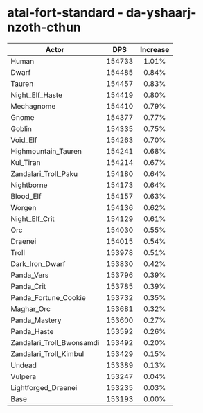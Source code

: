# atal-fort-standard - da-yshaarj-nzoth-cthun
| Actor | DPS | Increase |
|---|:---:|:---:|
|Human|154733|1.01%|
|Dwarf|154485|0.84%|
|Tauren|154457|0.83%|
|Night_Elf_Haste|154419|0.80%|
|Mechagnome|154410|0.79%|
|Gnome|154377|0.77%|
|Goblin|154335|0.75%|
|Void_Elf|154263|0.70%|
|Highmountain_Tauren|154241|0.68%|
|Kul_Tiran|154214|0.67%|
|Zandalari_Troll_Paku|154180|0.64%|
|Nightborne|154173|0.64%|
|Blood_Elf|154157|0.63%|
|Worgen|154136|0.62%|
|Night_Elf_Crit|154129|0.61%|
|Orc|154030|0.55%|
|Draenei|154015|0.54%|
|Troll|153978|0.51%|
|Dark_Iron_Dwarf|153830|0.42%|
|Panda_Vers|153796|0.39%|
|Panda_Crit|153785|0.39%|
|Panda_Fortune_Cookie|153732|0.35%|
|Maghar_Orc|153681|0.32%|
|Panda_Mastery|153600|0.27%|
|Panda_Haste|153592|0.26%|
|Zandalari_Troll_Bwonsamdi|153492|0.20%|
|Zandalari_Troll_Kimbul|153429|0.15%|
|Undead|153389|0.13%|
|Vulpera|153247|0.04%|
|Lightforged_Draenei|153235|0.03%|
|Base|153193|0.00%|
